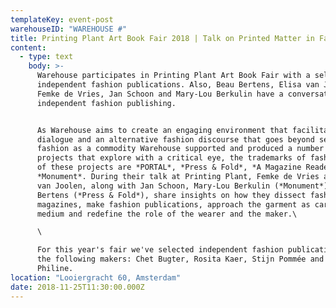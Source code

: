 ```yaml
---
templateKey: event-post
warehouseID: "WAREHOUSE #"
title: Printing Plant Art Book Fair 2018 | Talk on Printed Matter in Fashion
content:
  - type: text
    body: >-
      Warehouse participates in Printing Plant Art Book Fair with a selection of
      independent fashion publications. Also, Beau Bertens, Elisa van Joolen,
      Femke de Vries, Jan Schoon and Mary-Lou Berkulin have a conversation about
      independent fashion publishing.


      As Warehouse aims to create an engaging environment that facilitates
      dialogue and an alternative fashion discourse that goes beyond seeing
      fashion as a commodity Warehouse supported and produced a number of
      projects that explore with a critical eye, the trademarks of fashion. Some
      of these projects are *PORTAL*, *Press & Fold*, *A Magazine Reader* and
      *Monument*. During their talk at Printing Plant, Femke de Vries and Elisa
      van Joolen, along with Jan Schoon, Mary-Lou Berkulin (*Monument*) and Beau
      Bertens (*Press & Fold*), share insights on how they dissect fashion
      magazines, make fashion publications, approach the garment as carrier and
      medium and redefine the role of the wearer and the maker.\

      \

      For this year's fair we've selected independent fashion publications by
      the following makers: Chet Bugter, Rosita Kaer, Stijn Pommée and Zoe
      Philine.
location: "Looiergracht 60, Amsterdam"
date: 2018-11-25T11:30:00.000Z
---
```

